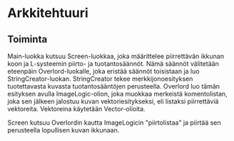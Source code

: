 # Arkkitehtuuri

## Toiminta

Main-luokka kutsuu Screen-luokkaa, joka määrittelee piirrettävän ikkunan koon ja L-systeemin piirto- ja tuotantosäännöt. Nämä säännöt välitetään eteenpäin Overlord-luokalle, joka eristää säännöt toisistaan ja luo StringCreator-luokan. StringCreator tekee merkkijonoesityksen tuotettavasta kuvasta tuotantosääntöjen perusteella. Overlord luo tämän esityksen avulla ImageLogic-olion, joka muokkaa merkeistä komentolistan, joka sen jälkeen jalostuu kuvan vektoriesitykseksi, eli listaksi piirrettäviä vektoreita. Vektoreina käytetään Vector-olioita.

Screen kutsuu Overlordin kautta ImageLogicin "piirtolistaa" ja piirtää sen perusteella lopullisen kuvan ikkunaan. 
